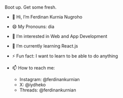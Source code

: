 Boot up. Get some fresh.

- 👋 Hi, I’m Ferdinan Kurnia Nugroho
- 😄 My Pronouns: dia

- 👀 I’m interested in Web and App Development
- 🌱 I’m currently learning React.js

- ⚡ Fun fact: I want to learn to be able to do anything

- 📫 How to reach me:
  - Instagram: @ferdinankurnian
  - X: @iydheko
  - Threads: @ferdinankurnian

  
<!---
ferdinankurnian/ferdinankurnian is a ✨ special ✨ repository because its `README.md` (this file) appears on your GitHub profile.
You can click the Preview link to take a look at your changes.
--->
